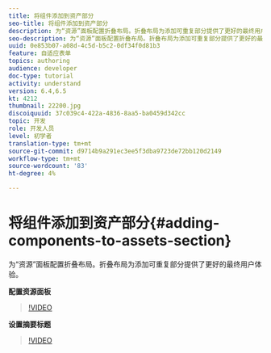 ```yaml
---
title: 将组件添加到资产部分
seo-title: 将组件添加到资产部分
description: 为“资源”面板配置折叠布局。折叠布局为添加可重复部分提供了更好的最终用户体验。
seo-description: 为“资源”面板配置折叠布局。折叠布局为添加可重复部分提供了更好的最终用户体验。
uuid: 0e853b07-a08d-4c5d-b5c2-0df34f0d81b3
feature: 自适应表单
topics: authoring
audience: developer
doc-type: tutorial
activity: understand
version: 6.4,6.5
kt: 4212
thumbnail: 22200.jpg
discoiquuid: 37c039c4-422a-4836-8aa5-ba0459d342cc
topic: 开发
role: 开发人员
level: 初学者
translation-type: tm+mt
source-git-commit: d9714b9a291ec3ee5f3dba9723de72bb120d2149
workflow-type: tm+mt
source-wordcount: '83'
ht-degree: 4%

---
```



# 将组件添加到资产部分{#adding-components-to-assets-section}

为“资源”面板配置折叠布局。折叠布局为添加可重复部分提供了更好的最终用户体验。

**配置资源面板**

>[!VIDEO](https://video.tv.adobe.com/v/22200?quality=9&learn=on)

**设置摘要标题**
>[!VIDEO](https://video.tv.adobe.com/v/28387)



